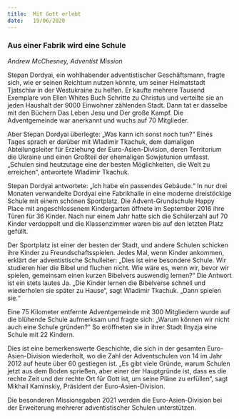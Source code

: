 ```yaml
---
title:  Mit Gott erlebt
date:   19/06/2020
---
```


### Aus einer Fabrik wird eine Schule

_Andrew McChesney, Adventist Mission_

Stepan Dordyai, ein wohlhabender adventistischer Geschäftsmann, fragte sich, wie er seinen Reichtum nutzen könnte, um seiner Heimatstadt Tjatschiw in der Westukraine zu helfen. Er kaufte mehrere Tausend Exemplare von Ellen Whites Buch Schritte zu Christus und verteilte sie an jeden Haushalt der 9000 Einwohner zählenden Stadt. Dann tat er dasselbe mit den Büchern Das Leben Jesu und Der große Kampf. Die Adventgemeinde war anerkannt und wuchs auf 70 Mitglieder.

Aber Stepan Dordyai überlegte: „Was kann ich sonst noch tun?“ Eines Tages sprach er darüber mit Wladimir Tkachuk, dem damaligen Abteilungsleiter für Erziehung der Euro-Asien-Division, deren Territorium die Ukraine und einen Großteil der ehemaligen Sowjetunion umfasst. „Schulen sind heutzutage eine der besten Möglichkeiten, die Welt zu erreichen“, antwortete Wladimir Tkachuk.

Stepan Dordyai antwortete: „Ich habe ein passendes Gebäude.“ In nur drei Monaten verwandelte Dordyai eine Fabrikhalle in eine moderne dreistöckige Schule mit einem schönen Sportplatz. Die Advent-Grundschule Happy Place mit angeschlossenem Kindergarten öffnete im September 2016 ihre Türen für 36 Kinder. Nach nur einem Jahr hatte sich die Schülerzahl auf 70 Kinder verdoppelt und die Klassenzimmer waren bis auf den letzten Platz gefüllt.

Der Sportplatz ist einer der besten der Stadt, und andere Schulen schicken ihre Kinder zu Freundschaftsspielen. Jedes Mal, wenn Kinder ankommen, erklärt der adventistische Schulleiter: „Dies ist eine besondere Schule. Wir studieren hier die Bibel und fluchen nicht. Wie wäre es, wenn wir, bevor wir spielen, gemeinsam einen kurzen Bibelvers auswendig lernen?“ Die Antwort ist ein stets lautes Ja. „Die Kinder lernen die Bibelverse schnell und wiederholen sie später zu Hause“, sagt Wladimir Tkachuk. „Dann spielen sie.“

Eine 75 Kilometer entfernte Adventgemeinde mit 300 Mitgliedern wurde auf die blühende Schule aufmerksam und fragte sich: „Warum können wir nicht auch eine Schule gründen?“ So eröffneten sie in ihrer Stadt Ilnyzja eine Schule mit 22 Kindern.

Dies ist eine bemerkenswerte Geschichte, die sich in der gesamten Euro-Asien-Division wiederholt, wo die Zahl der Adventschulen von 14 im Jahr 2012 auf heute über 60 gestiegen ist. „Es gibt viele Gründe, warum Schulen jetzt aus dem Boden sprießen, aber einer der Hauptgründe ist, dass es die rechte Zeit und der rechte Ort für Gott ist, um seine Pläne zu erfüllen“, sagt Mikhail Kaminskiy, Präsident der Euro-Asien-Division.

Die besonderen Missionsgaben 2021 werden die Euro-Asien-Division bei der Erweiterung mehrerer adventistischer Schulen unterstützen.